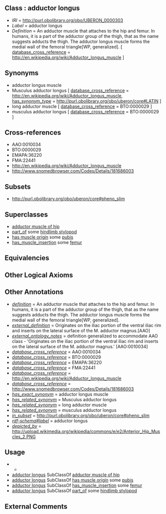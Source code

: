 
## Class : adductor longus

 * *IRI* = http://purl.obolibrary.org/obo/UBERON_0000303
 * *Label* = adductor longus
 * *Definition* = An adductor muscle that attaches to the hip and femur. In humans, it is a part of the adductor group of the thigh, that as the name suggests adducts the thigh. The adductor longus muscle forms the medial wall of the femoral triangle[WP, generalized]. [ [database_cross_reference](../../ef/oboInOwl#hasDbXref.md) = http://en.wikipedia.org/wiki/Adductor_longus_muscle ]

## Synonyms

 * adductor longus muscle
 * Musculus adductor longus [ [database_cross_reference](../../ef/oboInOwl#hasDbXref.md) = http://en.wikipedia.org/wiki/Adductor_longus_muscle, [has_synonym_type](../../pe/oboInOwl#hasSynonymType.md) = http://purl.obolibrary.org/obo/uberon/core#LATIN ]
 * long adductor muscle [ [database_cross_reference](../../ef/oboInOwl#hasDbXref.md) = BTO:0000029 ]
 * musculus adductor longus [ [database_cross_reference](../../ef/oboInOwl#hasDbXref.md) = BTO:0000029 ]

## Cross-references

 * AAO:0010034
 * BTO:0000029
 * EMAPA:36220
 * FMA:22441
 * http://en.wikipedia.org/wiki/Adductor_longus_muscle
 * http://www.snomedbrowser.com/Codes/Details/181686003

## Subsets

 * http://purl.obolibrary.org/obo/uberon/core#pheno_slim

## Superclasses

 * [adductor muscle of hip](../../UBERON/44/UBERON_0011144.md)
 * [part_of](../../BFO/50/BFO_0000050.md) some [hindlimb stylopod](../../UBERON/76/UBERON_0000376.md)
 * [has muscle origin](../../RO/72/RO_0002372.md) some [pubis](../../UBERON/75/UBERON_0001275.md)
 * [has_muscle_insertion](../../RO/73/RO_0002373.md) some [femur](../../UBERON/81/UBERON_0000981.md)

## Equivalencies


## Other Logical Axioms


## Other Annotations

 * *[definition](../../IAO/15/IAO_0000115.md)* = An adductor muscle that attaches to the hip and femur. In humans, it is a part of the adductor group of the thigh, that as the name suggests adducts the thigh. The adductor longus muscle forms the medial wall of the femoral triangle[WP, generalized].
 * *[external_definition](../../UBPROP/01/UBPROP_0000001.md)* = Originates on the iliac portion of the ventral iliac rim and inserts on the lateral surface of the M. adductor magnus.[AAO]
 * *[external_ontology_notes](../../UBPROP/12/UBPROP_0000012.md)* = definition generalized to accommodate AAO class - 'Originates on the iliac portion of the ventral iliac rim and inserts on the lateral surface of the M. adductor magnus.' [AAO:0010034]
 * *[database_cross_reference](../../ef/oboInOwl#hasDbXref.md)* = AAO:0010034
 * *[database_cross_reference](../../ef/oboInOwl#hasDbXref.md)* = BTO:0000029
 * *[database_cross_reference](../../ef/oboInOwl#hasDbXref.md)* = EMAPA:36220
 * *[database_cross_reference](../../ef/oboInOwl#hasDbXref.md)* = FMA:22441
 * *[database_cross_reference](../../ef/oboInOwl#hasDbXref.md)* = http://en.wikipedia.org/wiki/Adductor_longus_muscle
 * *[database_cross_reference](../../ef/oboInOwl#hasDbXref.md)* = http://www.snomedbrowser.com/Codes/Details/181686003
 * *[has_exact_synonym](../../ym/oboInOwl#hasExactSynonym.md)* = adductor longus muscle
 * *[has_related_synonym](../../ym/oboInOwl#hasRelatedSynonym.md)* = Musculus adductor longus
 * *[has_related_synonym](../../ym/oboInOwl#hasRelatedSynonym.md)* = long adductor muscle
 * *[has_related_synonym](../../ym/oboInOwl#hasRelatedSynonym.md)* = musculus adductor longus
 * *[in_subset](../../et/oboInOwl#inSubset.md)* = http://purl.obolibrary.org/obo/uberon/core#pheno_slim
 * *[rdf-schema#label](../../el/rdf-schema#label.md)* = adductor longus
 * *[depicted_by](../../depicted/by/depicted_by.md)* = http://upload.wikimedia.org/wikipedia/commons/e/e2/Anterior_Hip_Muscles_2.PNG

## Usage

 * -
 * [adductor longus](../../UBERON/03/UBERON_0000303.md) SubClassOf [adductor muscle of hip](../../UBERON/44/UBERON_0011144.md)
 * [adductor longus](../../UBERON/03/UBERON_0000303.md) SubClassOf [has muscle origin](../../RO/72/RO_0002372.md) some [pubis](../../UBERON/75/UBERON_0001275.md)
 * [adductor longus](../../UBERON/03/UBERON_0000303.md) SubClassOf [has_muscle_insertion](../../RO/73/RO_0002373.md) some [femur](../../UBERON/81/UBERON_0000981.md)
 * [adductor longus](../../UBERON/03/UBERON_0000303.md) SubClassOf [part_of](../../BFO/50/BFO_0000050.md) some [hindlimb stylopod](../../UBERON/76/UBERON_0000376.md)

## External Comments


